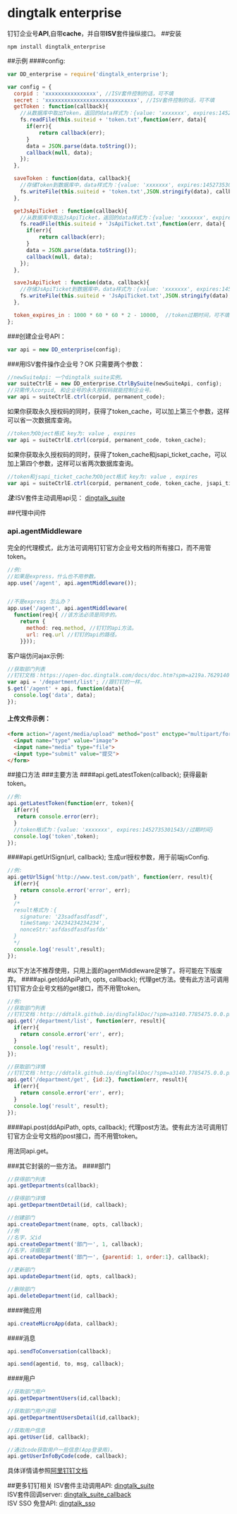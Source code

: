 # dingtalk enterprise
钉钉企业号**API**,自带**cache**，并自带**ISV**套件操纵接口。
##安装
```
npm install dingtalk_enterprise
```
##示例
####config:
```js
var DD_enterprise = require('dingtalk_enterprise');

var config = {
  corpid : 'xxxxxxxxxxxxxxxx', //ISV套件控制的话，可不填
  secret : 'xxxxxxxxxxxxxxxxxxxxxxxxxxxxx', //ISV套件控制的话，可不填
  getToken : function(callback){
    //从数据库中取出Token，返回的data样式为：{value: 'xxxxxxx', expires:1452735301543}
    fs.readFile(this.suiteid + 'token.txt',function(err, data){
      if(err){
          return callback(err);
      }
      data = JSON.parse(data.toString());
      callback(null, data);
    });
  },

  saveToken : function(data, callback){
    //存储Token到数据库中，data样式为：{value: 'xxxxxxx', expires:1452735301543//过期时间}
    fs.writeFile(this.suiteid + 'token.txt',JSON.stringify(data), callback);
  },

  getJsApiTicket : function(callback){
    //从数据库中取出JsApiTicket，返回的data样式为：{value: 'xxxxxxx', expires:1452735301543}
    fs.readFile(this.suiteid + 'JsApiTicket.txt',function(err, data){
      if(err){
          return callback(err);
      }
      data = JSON.parse(data.toString());
      callback(null, data);
    });
  },

  saveJsApiTicket : function(data, callback){
    //存储JsApiTicket到数据库中，data样式为：{value: 'xxxxxxx', expires:1452735301543//过期时间}
    fs.writeFile(this.suiteid + 'JsApiTicket.txt',JSON.stringify(data), callback);
  },

  token_expires_in : 1000 * 60 * 60 * 2 - 10000,  //token过期时间，可不填。 默认1小时59分50秒(钉钉规定2小时)，防止网络延迟.
};
```
###创建企业号API：
```js
var api = new DD_enterprise(config);
```
###用ISV套件操作企业号？OK
只需要两个参数：
```js
//newSuiteApi: 一个dingtalk_suite实例。
var suiteCtrlE = new DD_enterprise.CtrlBySuite(newSuiteApi, config);
//只需传入corpid, 和企业号的永久授权码就能控制企业号。
var api = suiteCtrlE.ctrl(corpid, permanent_code);
```
如果你获取永久授权码的同时，获得了token_cache，可以加上第三个参数，这样可以省一次数据库查询。
```js
//token为Object格式 key为: value , expires
var api = suiteCtrlE.ctrl(corpid, permanent_code, token_cache);
```
如果你获取永久授权码的同时，获得了token_cache和jsapi_ticket_cache，可以加上第四个参数，这样可以省两次数据库查询。
```js
//token和jsapi_ticket_cache为Object格式 key为: value , expires
var api = suiteCtrlE.ctrl(corpid, permanent_code, token_cache, jsapi_ticket_cache);
```
___注___:ISV套件主动调用api见： [dingtalk_suite](https://github.com/hezedu/dingtalk_suite)

##代理中间件
### api.agentMiddleware
完全的代理模式，此方法可调用钉钉官方企业号文档的所有接口，而不用管token。
```js
//例:
//如果是express，什么也不用参数。
app.use('/agent', api.agentMiddleware());


//不是express 怎么办？
app.use('/agent', api.agentMiddleware(
  function(req){ //该方法必须是同步的。
    return {
      method: req.method, //钉钉的api方法。
      url: req.url //钉钉的api的路径。
    }}));
```
客户端仿问ajax示例:
```js
//获取部门列表
//钉钉文档：https://open-doc.dingtalk.com/docs/doc.htm?spm=a219a.7629140.0.0.9aG2FM&treeId=172&articleId=104979&docType=1 获取部门列表
var api = '/department/list'; //跟钉钉的一样。
$.get('/agent' + api, function(data){
  console.log('data', data);
});
```
#### 上传文件示例：
```html
<form action="/agent/media/upload" method="post" enctype="multipart/form-data">
  <input name="type" value="image">
  <input name="media" type="file">
  <input type="submit" value="提交">
</form>
```


##接口方法
###主要方法
####api.getLatestToken(callback);
获得最新token。
```js
//例:
api.getLatestToken(function(err, token){
  if(err){
   return console.error(err);
  }
  //token格式为：{value: 'xxxxxxx', expires:1452735301543//过期时间}
  console.log('token',token);
});
```
####api.getUrlSign(url, callback);
生成url授权参数，用于前端jsConfig.
```js
//例:
api.getUrlSign('http://www.test.com/path', function(err, result){
  if(err){
    return console.error('error', err);
  }
  /*
  result格式为：{
    signature: '23sadfasdfasdf',
    timeStamp:'24234234234234',
    nonceStr:'asfdasdfasdfasfdx'
  }
  */
  console.log('result',result);
});
```
#以下方法不推荐使用，只用上面的agentMiddleware足够了。将可能在下版废弃。
####api.get(ddApiPath, opts, callback);
代理get方法。使有此方法可调用钉钉官方企业号文档的get接口，而不用管token。
```js
//例:
//获取部门列表
//钉钉文档：http://ddtalk.github.io/dingTalkDoc/?spm=a3140.7785475.0.0.p5bAUd#获取部门列表
api.get('/department/list', function(err, result){
  if(err){
    return console.error('err', err);
  }
  console.log('result', result);
});

//获取部门详情
//钉钉文档：http://ddtalk.github.io/dingTalkDoc/?spm=a3140.7785475.0.0.p5bAUd#获取部门详情
api.get('/department/get', {id:2}, function(err, result){
  if(err){
    return console.error('err', err);
  }
  console.log('result', result);
});
```
####api.post(ddApiPath, opts, callback);
代理post方法。使有此方法可调用钉钉官方企业号文档的post接口，而不用管token。

用法同api.get。

###其它封装的一些方法。
####部门
```js
//获得部门列表
api.getDepartments(callback);

//获得部门详情
api.getDepartmentDetail(id, callback);

//创建部门
api.createDepartment(name, opts, callback);
//例
//名字，父id
api.createDepartment('部门一', 1, callback);
//名字，详细配置
api.createDepartment('部门一', {parentid: 1, order:1}, callback);

//更新部门
api.updateDepartment(id, opts, callback);

//删除部门
api.deleteDepartment(id, callback);

```
####微应用
```js
api.createMicroApp(data, callback);

```
####消息
```js
api.sendToConversation(callback);

api.send(agentid, to, msg, callback);

```
####用户
```js
//获取部门用户
api.getDepartmentUsers(id,callback);

//获取部门用户详细
api.getDepartmentUsersDetail(id,callback);

//获取用户信息
api.getUser(id, callback);

//通过code获取用户一些信息(App登录用)。
api.getUserInfoByCode(code, callback);

```
具体详情请参照[阿里钉钉文档](http://ddtalk.github.io/dingTalkDoc/?spm=a3140.7785475.0.0.p5bAUd#服务端开发文档)

##更多钉钉相关
ISV套件主动调用API: [dingtalk_suite](https://github.com/hezedu/dingtalk_suite)<br>
ISV套件回调server: [dingtalk_suite_callback](https://github.com/hezedu/dingtalk_suite_callback)<br>
ISV SSO 免登API: [dingtalk_sso](https://github.com/hezedu/dingtalk_sso)

